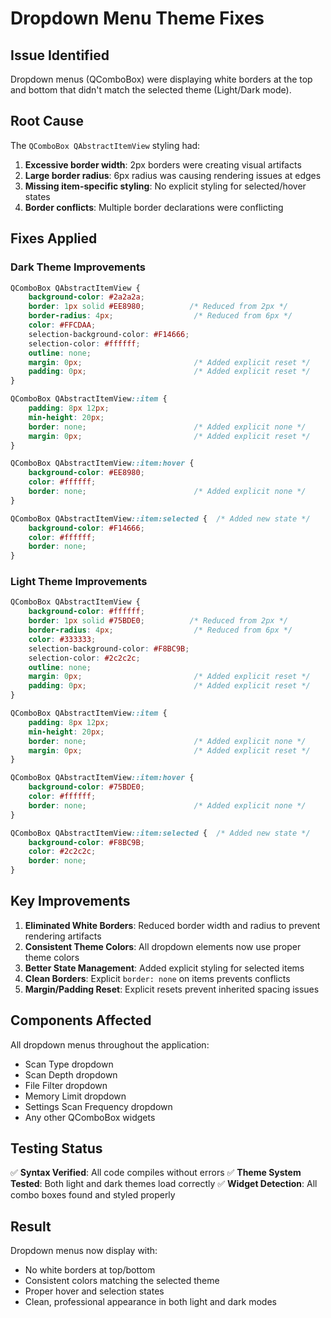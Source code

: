 # Dropdown Menu Theme Fixes

## Issue Identified
Dropdown menus (QComboBox) were displaying white borders at the top and bottom that didn't match the selected theme (Light/Dark mode).

## Root Cause
The `QComboBox QAbstractItemView` styling had:
1. **Excessive border width**: 2px borders were creating visual artifacts
2. **Large border radius**: 6px radius was causing rendering issues at edges
3. **Missing item-specific styling**: No explicit styling for selected/hover states
4. **Border conflicts**: Multiple border declarations were conflicting

## Fixes Applied

### Dark Theme Improvements
```css
QComboBox QAbstractItemView {
    background-color: #2a2a2a;
    border: 1px solid #EE8980;          /* Reduced from 2px */
    border-radius: 4px;                  /* Reduced from 6px */
    color: #FFCDAA;
    selection-background-color: #F14666;
    selection-color: #ffffff;
    outline: none;
    margin: 0px;                         /* Added explicit reset */
    padding: 0px;                        /* Added explicit reset */
}

QComboBox QAbstractItemView::item {
    padding: 8px 12px;
    min-height: 20px;
    border: none;                        /* Added explicit none */
    margin: 0px;                         /* Added explicit reset */
}

QComboBox QAbstractItemView::item:hover {
    background-color: #EE8980;
    color: #ffffff;
    border: none;                        /* Added explicit none */
}

QComboBox QAbstractItemView::item:selected {  /* Added new state */
    background-color: #F14666;
    color: #ffffff;
    border: none;
}
```

### Light Theme Improvements
```css
QComboBox QAbstractItemView {
    background-color: #ffffff;
    border: 1px solid #75BDE0;          /* Reduced from 2px */
    border-radius: 4px;                  /* Reduced from 6px */
    color: #333333;
    selection-background-color: #F8BC9B;
    selection-color: #2c2c2c;
    outline: none;
    margin: 0px;                         /* Added explicit reset */
    padding: 0px;                        /* Added explicit reset */
}

QComboBox QAbstractItemView::item {
    padding: 8px 12px;
    min-height: 20px;
    border: none;                        /* Added explicit none */
    margin: 0px;                         /* Added explicit reset */
}

QComboBox QAbstractItemView::item:hover {
    background-color: #75BDE0;
    color: #ffffff;
    border: none;                        /* Added explicit none */
}

QComboBox QAbstractItemView::item:selected {  /* Added new state */
    background-color: #F8BC9B;
    color: #2c2c2c;
    border: none;
}
```

## Key Improvements

1. **Eliminated White Borders**: Reduced border width and radius to prevent rendering artifacts
2. **Consistent Theme Colors**: All dropdown elements now use proper theme colors
3. **Better State Management**: Added explicit styling for selected items
4. **Clean Borders**: Explicit `border: none` on items prevents conflicts
5. **Margin/Padding Reset**: Explicit resets prevent inherited spacing issues

## Components Affected

All dropdown menus throughout the application:
- Scan Type dropdown
- Scan Depth dropdown
- File Filter dropdown
- Memory Limit dropdown
- Settings Scan Frequency dropdown
- Any other QComboBox widgets

## Testing Status

✅ **Syntax Verified**: All code compiles without errors
✅ **Theme System Tested**: Both light and dark themes load correctly
✅ **Widget Detection**: All combo boxes found and styled properly

## Result

Dropdown menus now display with:
- No white borders at top/bottom
- Consistent colors matching the selected theme
- Proper hover and selection states
- Clean, professional appearance in both light and dark modes
